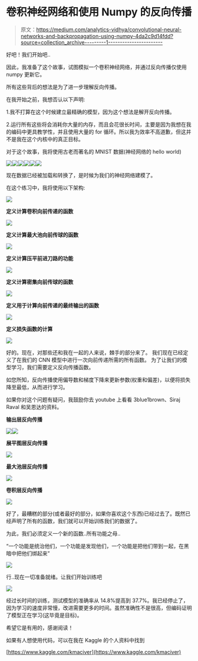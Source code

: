 # 卷积神经网络和使用 Numpy 的反向传播

> 原文：<https://medium.com/analytics-vidhya/convolutional-neural-networks-and-backpropagation-using-numpy-4da2c9d14fdd?source=collection_archive---------1----------------------->

好吧！我们开始吧..

因此，我准备了这个故事，试图模拟一个卷积神经网络，并通过反向传播仅使用 numpy 更新它。

所有这些背后的想法是为了进一步理解反向传播。

在我开始之前，我想否认以下声明:

1.我不打算在这个时候建立最精确的模型，因为这个想法是解开反向传播。

2.运行所有这些将会消耗你大量的内存，而且会花很长时间，主要是因为我想在我的编码中更具教学性，并且使用大量的 for 循环。所以我为效率不高道歉，但这并不是我在这个内核中的真正目标。

对于这个故事，我将使用古老而著名的 MNIST 数据(神经网络的 hello world)

![](img/f03b975cad3fb1b650b8d29a99caffd0.png)![](img/5765dff0c5382c5de16fc94bf5bdef9c.png)![](img/456887e6e8756471d2faa1753431825c.png)![](img/cf0762301710098305bf05c41cbfcae0.png)![](img/9720d5a9c81a3c947beeda7d4c7dd452.png)![](img/bc30bc12c3607479a0d9bc2a2b527ecd.png)

现在数据已经被加载和转换了，是时候为我们的神经网络建模了。

在这个练习中，我将使用以下架构:

![](img/80f25e8aa308eab7e00fd11c826fff63.png)

**定义计算卷积向前传递的函数**

![](img/185f52d0987e38daa23a434665c83e1b.png)

**定义计算最大池向前传球的函数**

![](img/d427b30af7514c1ee34d61efbc275040.png)

**定义计算压平前进刀路的功能**

![](img/9fc19e6b328121f054069a7f5e473932.png)

**定义计算密集向前传球的函数**

![](img/92bea57a89c7198fcab0952a8a5a520f.png)

**定义用于计算向前传递的最终输出的函数**

![](img/9770c22ebc11b0afd91abe4f7d349ce9.png)

**定义损失函数的计算**

![](img/21df330906ffb64823b2d6bda8fb6d6a.png)

好的。现在，对那些还和我在一起的人来说，棘手的部分来了。
我们现在已经定义了在我们的 CNN 模型中进行一次向前传递所需的所有函数。
为了让我们的模型学习，我们需要定义反向传播函数。

如您所知，反向传播使用偏导数和梯度下降来更新参数(权重和偏差)，以便将损失降至最低，从而进行学习。

如果你对这个问题有疑问，我鼓励你去 youtube 上看看 3blue1brown、Siraj Raval 和吴恩达的资料。

**输出层反向传播**

![](img/9da89337851b3e137020b7a57cfdf692.png)![](img/24fd31455c51c4863beeb5264b6060d8.png)

**展平图层反向传播**

![](img/8d16354ee82c4dc76566f325b157bf46.png)

**最大池层反向传播**

![](img/a841735dfda60755e85ef31a95b487e5.png)

**卷积层反向传播**

![](img/9879963caaa7e391072164f42aa37565.png)

好了，最糟糕的部分(或者最好的部分，如果你喜欢这个东西)已经过去了。既然已经声明了所有的函数，我们就可以开始训练我们的数据了。

为此，我们必须定义一个新的函数..所有功能之母..

“一个功能是统治他们，一个功能是发现他们，一个功能是把他们带到一起，在黑暗中把他们绑起来”

![](img/d526da8a766a7375836d34690f1c184a.png)

行..现在一切准备就绪。让我们开始训练吧

![](img/91ff4f6e9ec5726895b6af6437b75a32.png)

经过长时间的训练，测试模型的准确率从 14.8%提高到 37.7%。我已经停止了，因为学习的速度非常慢，改进需要更多的时间。虽然准确性不是很高，但编码证明了模型正在学习(这毕竟是目标)。

希望它是有用的，感谢阅读！

如果有人想使用代码，可以在我在 Kaggle 的个人资料中找到

[https://www.kaggle.com/kmaciver](https://www.kaggle.com/kmaciver)